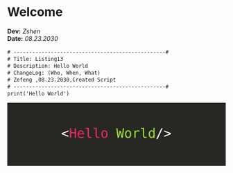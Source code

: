 # Welcome
**Dev:** *Zshen*  
**Date:** *08.23.2030*
```
# -------------------------------------------------#
# Title: Listing13
# Description: Hello World
# ChangeLog: (Who, When, What)
# Zefeng ,08.23.2030,Created Script
# -------------------------------------------------#
print('Hello World')
```
![HelloWorld](https://github.com/zzsocool/ITFnd100-Mode07/blob/master/docs/1_0KFB17_NGTPB0XWyc4BSgQ.jpeg "HelloWorld")
